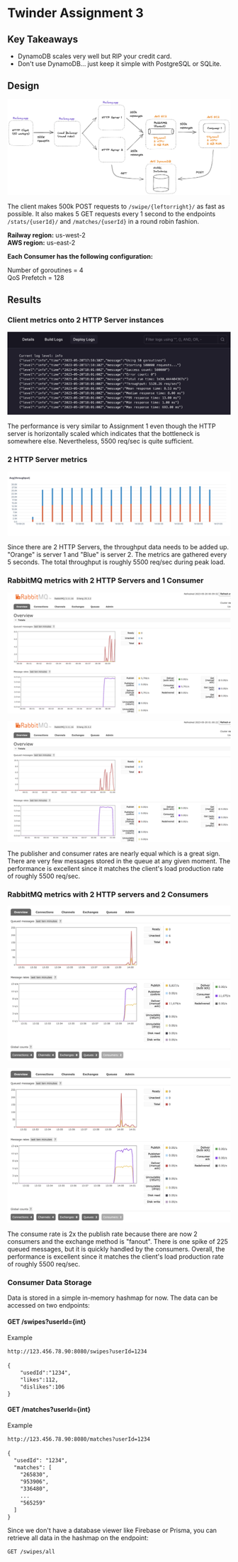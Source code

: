 # Twinder Assignment 3

## Key Takeaways

- DynamoDB scales very well but RIP your credit card.
- Don't use DynamoDB... just keep it simple with PostgreSQL or SQLite.

## Design

![architecture](results/twinder-a3-architecture.png)

The client makes 500k POST requests to `/swipe/{leftorright}/` as fast as possible. It also makes 5 GET requests every 1 second to the endpoints `/stats/{userId}/` and `/matches/{userId}` in a round robin fashion.

**Railway region:** us-west-2  
**AWS region:** us-east-2

**Each Consumer has the following configuration:**

Number of goroutines = 4  
QoS Prefetch = 128

## Results

### Client metrics onto 2 HTTP Server instances

![httpserver-metrics](results/httpserver-metrics.png)

The performance is very similar to Assignment 1 even though the HTTP server is horizontally scaled which indicates that the bottleneck is somewhere else. Nevertheless, 5500 req/sec is quite sufficient.

### 2 HTTP Server metrics

![axiom-throughput](results/axiom-throughput.png)

Since there are 2 HTTP Servers, the throughput data needs to be added up. "Orange" is server 1 and "Blue" is server 2. The metrics are gathered every 5 seconds. The total throughput is roughly 5500 req/sec during peak load.

### RabbitMQ metrics with 2 HTTP Servers and 1 Consumer

![load-balanced-1](results/rabbitmq-1consumer-mid.png)

![load-balanced-2](results/rabbitmq-1consumer-done.png)

The publisher and consumer rates are nearly equal which is a great sign. There are very few messages stored in the queue at any given moment. The performance is excellent since it matches the client's load production rate of roughly 5500 req/sec.

### RabbitMQ metrics with 2 HTTP servers and 2 Consumers

![2consumers-1](results/rabbitmq-2consumers-mid.png)

![2consumers-2](results/rabbitmq-2consumers-done.png)

The consume rate is 2x the publish rate because there are now 2 consumers and the exchange method is "fanout". There is one spike of 225 queued messages, but it is quickly handled by the consumers. Overall, the performance is excellent since it matches the client's load production rate of roughly 5500 req/sec.

### Consumer Data Storage

Data is stored in a simple in-memory hashmap for now. The data can be accessed on two endpoints:

#### GET /swipes?userId={int}

Example

```
http://123.456.78.90:8080/swipes?userId=1234

{
    "usedId":"1234",
    "likes":112,
    "dislikes":106
}
```

#### GET /matches?userId={int}

Example

```
http://123.456.78.90:8080/matches?userId=1234

{
  "usedId": "1234",
  "matches": [
    "265830",
    "953906",
    "336480",
    ...
    "565259"
  ]
}
```

Since we don't have a database viewer like Firebase or Prisma, you can retrieve all data in the hashmap on the endpoint:

```
GET /swipes/all
```
